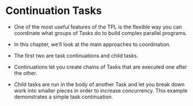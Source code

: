 
# Continuation Tasks

- One of the most useful features of the TPL is the flexible way you can coordinate what groups of Tasks do to build complex parallel programs. 
- In this chapter, we’ll look at the main approaches to coordination.

- The first two are task continuations and child tasks. 

- Continuations let you create chains of Tasks that are executed one after the other. 

- Child tasks are run in the body of another Task and let you break down work into smaller pieces in order to increase concurrency. This example demonstrates a simple task continuation.


